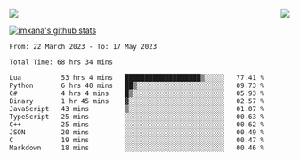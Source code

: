 <p>
  <a href="https://count.getloli.com/"><img src="https://count.getloli.com/get/@xana.readme?theme=moebooru-h"></a>
  <img src="https://weather-icon.journeyad.repl.co/@hangzhou?v=1" align="right">
</p>


<a href="https://github.com/imxana"><img align="center" src="https://github-readme-stats.vercel.app/api?username=imxana&show_icons=true&include_all_commits=true&hide_border=tru&custom_title=imxana%27s%20Github%20Stats" alt="imxana's github stats" /></a> 

<!--START_SECTION:waka-->

```text
From: 22 March 2023 - To: 17 May 2023

Total Time: 68 hrs 34 mins

Lua          53 hrs 4 mins   ███████████████████▒░░░░░   77.41 %
Python       6 hrs 40 mins   ██▒░░░░░░░░░░░░░░░░░░░░░░   09.73 %
C#           4 hrs 4 mins    █▒░░░░░░░░░░░░░░░░░░░░░░░   05.93 %
Binary       1 hr 45 mins    ▓░░░░░░░░░░░░░░░░░░░░░░░░   02.57 %
JavaScript   43 mins         ▒░░░░░░░░░░░░░░░░░░░░░░░░   01.07 %
TypeScript   25 mins         ░░░░░░░░░░░░░░░░░░░░░░░░░   00.63 %
C++          25 mins         ░░░░░░░░░░░░░░░░░░░░░░░░░   00.62 %
JSON         20 mins         ░░░░░░░░░░░░░░░░░░░░░░░░░   00.49 %
C            19 mins         ░░░░░░░░░░░░░░░░░░░░░░░░░   00.47 %
Markdown     18 mins         ░░░░░░░░░░░░░░░░░░░░░░░░░   00.46 %
```

<!--END_SECTION:waka-->

